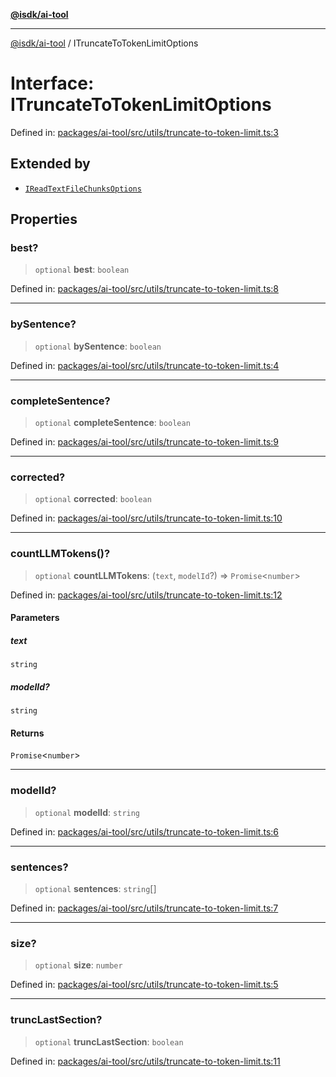 [**@isdk/ai-tool**](../README.md)

***

[@isdk/ai-tool](../globals.md) / ITruncateToTokenLimitOptions

# Interface: ITruncateToTokenLimitOptions

Defined in: [packages/ai-tool/src/utils/truncate-to-token-limit.ts:3](https://github.com/isdk/ai-tool.js/blob/6a89194ac34437a1bc58f7ec590cd22976939ca6/src/utils/truncate-to-token-limit.ts#L3)

## Extended by

- [`IReadTextFileChunksOptions`](IReadTextFileChunksOptions.md)

## Properties

### best?

> `optional` **best**: `boolean`

Defined in: [packages/ai-tool/src/utils/truncate-to-token-limit.ts:8](https://github.com/isdk/ai-tool.js/blob/6a89194ac34437a1bc58f7ec590cd22976939ca6/src/utils/truncate-to-token-limit.ts#L8)

***

### bySentence?

> `optional` **bySentence**: `boolean`

Defined in: [packages/ai-tool/src/utils/truncate-to-token-limit.ts:4](https://github.com/isdk/ai-tool.js/blob/6a89194ac34437a1bc58f7ec590cd22976939ca6/src/utils/truncate-to-token-limit.ts#L4)

***

### completeSentence?

> `optional` **completeSentence**: `boolean`

Defined in: [packages/ai-tool/src/utils/truncate-to-token-limit.ts:9](https://github.com/isdk/ai-tool.js/blob/6a89194ac34437a1bc58f7ec590cd22976939ca6/src/utils/truncate-to-token-limit.ts#L9)

***

### corrected?

> `optional` **corrected**: `boolean`

Defined in: [packages/ai-tool/src/utils/truncate-to-token-limit.ts:10](https://github.com/isdk/ai-tool.js/blob/6a89194ac34437a1bc58f7ec590cd22976939ca6/src/utils/truncate-to-token-limit.ts#L10)

***

### countLLMTokens()?

> `optional` **countLLMTokens**: (`text`, `modelId`?) => `Promise`\<`number`\>

Defined in: [packages/ai-tool/src/utils/truncate-to-token-limit.ts:12](https://github.com/isdk/ai-tool.js/blob/6a89194ac34437a1bc58f7ec590cd22976939ca6/src/utils/truncate-to-token-limit.ts#L12)

#### Parameters

##### text

`string`

##### modelId?

`string`

#### Returns

`Promise`\<`number`\>

***

### modelId?

> `optional` **modelId**: `string`

Defined in: [packages/ai-tool/src/utils/truncate-to-token-limit.ts:6](https://github.com/isdk/ai-tool.js/blob/6a89194ac34437a1bc58f7ec590cd22976939ca6/src/utils/truncate-to-token-limit.ts#L6)

***

### sentences?

> `optional` **sentences**: `string`[]

Defined in: [packages/ai-tool/src/utils/truncate-to-token-limit.ts:7](https://github.com/isdk/ai-tool.js/blob/6a89194ac34437a1bc58f7ec590cd22976939ca6/src/utils/truncate-to-token-limit.ts#L7)

***

### size?

> `optional` **size**: `number`

Defined in: [packages/ai-tool/src/utils/truncate-to-token-limit.ts:5](https://github.com/isdk/ai-tool.js/blob/6a89194ac34437a1bc58f7ec590cd22976939ca6/src/utils/truncate-to-token-limit.ts#L5)

***

### truncLastSection?

> `optional` **truncLastSection**: `boolean`

Defined in: [packages/ai-tool/src/utils/truncate-to-token-limit.ts:11](https://github.com/isdk/ai-tool.js/blob/6a89194ac34437a1bc58f7ec590cd22976939ca6/src/utils/truncate-to-token-limit.ts#L11)
